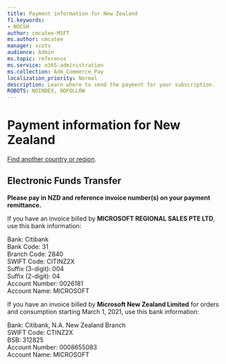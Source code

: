 ```yaml
---
title: Payment information for New Zealand
f1.keywords:
- NOCSH
author: cmcatee-MSFT
ms.author: cmcatee
manager: scotv
audience: Admin
ms.topic: reference
ms.service: o365-administration
ms.collection: Adm_Commerce_Pay
localization_priority: Normal
description: Learn where to send the payment for your subscription.
ROBOTS: NOINDEX, NOFOLLOW
---                                
```


# Payment information for New Zealand

[Find another country or region](../billing-and-payments/pay-for-your-subscription.md).

## Electronic Funds Transfer

**Please pay in NZD and reference invoice number(s) on your payment remittance.**

If you have an invoice billed by **MICROSOFT REGIONAL SALES PTE LTD**, use this bank information:

Bank: Citibank\
Bank Code: 31\
Branch Code: 2840\
SWIFT Code: CITINZ2X\
Suffix (3-digit): 004\
Suffix (2-digit): 04\
Account Number: 0026181\
Account Name: MICROSOFT

If you have an invoice billed by **Microsoft New Zealand Limited** for orders and consumption starting March 1, 2021, use this bank information:

Bank: Citibank, N.A. New Zealand Branch\
SWIFT Code: CTINZ2X\
BSB: 312825\
Account Number: 0008655083\
Account Name: MICROSOFT